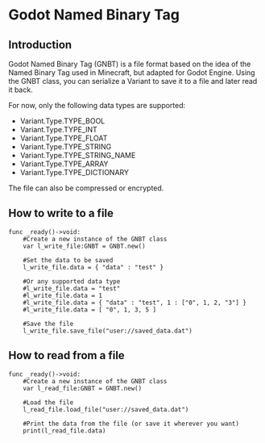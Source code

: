 # Godot Named Binary Tag

## Introduction
Godot Named Binary Tag (GNBT) is a file format based on the idea of the Named Binary Tag used in Minecraft, but adapted for Godot Engine.
Using the GNBT class, you can serialize a Variant to save it to a file and later read it back.

For now, only the following data types are supported:

- Variant.Type.TYPE_BOOL
- Variant.Type.TYPE_INT
- Variant.Type.TYPE_FLOAT
- Variant.Type.TYPE_STRING
- Variant.Type.TYPE_STRING_NAME
- Variant.Type.TYPE_ARRAY
- Variant.Type.TYPE_DICTIONARY

The file can also be compressed or encrypted.

## How to write to a file
``` GDScript
func _ready()->void:
    #Create a new instance of the GNBT class
	var l_write_file:GNBT = GNBT.new()
	
    #Set the data to be saved
	l_write_file.data = { "data" : "test" }

    #Or any supported data type
    #l_write_file.data = "test"
    #l_write_file.data = 1
    #l_write_file.data = { "data" : "test", 1 : ["0", 1, 2, "3"] }
    #l_write_file.data = [ "0", 1, 3, 5 ]
	
    #Save the file
	l_write_file.save_file("user://saved_data.dat")
```

## How to read from a file
``` GDScript
func _ready()->void:
    #Create a new instance of the GNBT class
	var l_read_file:GNBT = GNBT.new()
	
    #Load the file
	l_read_file.load_file("user://saved_data.dat")
	
    #Print the data from the file (or save it wherever you want)
	print(l_read_file.data)
```